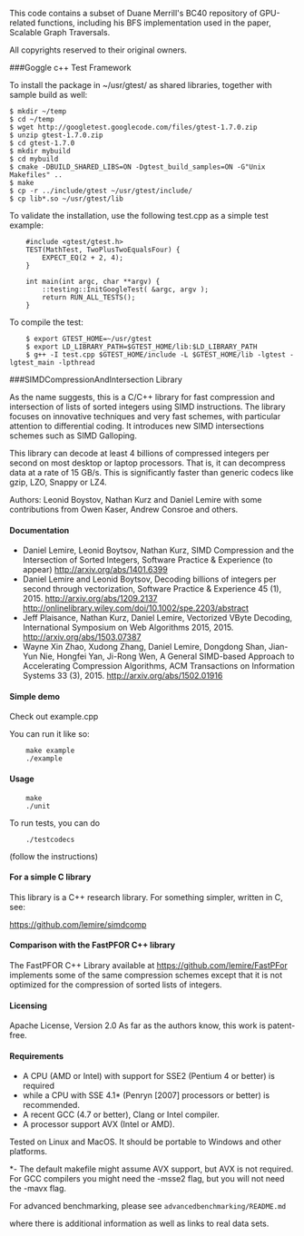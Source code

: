 This code contains a subset of Duane Merrill's BC40 repository
of GPU-related functions, including his BFS implementation used
in the paper, Scalable Graph Traversals.

All copyrights reserved to their original owners.


###Goggle c++ Test Framework

To install the package in ~/usr/gtest/ as shared libraries, together with sample build as well:

    $ mkdir ~/temp
    $ cd ~/temp
    $ wget http://googletest.googlecode.com/files/gtest-1.7.0.zip
    $ unzip gtest-1.7.0.zip 
    $ cd gtest-1.7.0
    $ mkdir mybuild
    $ cd mybuild
    $ cmake -DBUILD_SHARED_LIBS=ON -Dgtest_build_samples=ON -G"Unix Makefiles" ..
    $ make
    $ cp -r ../include/gtest ~/usr/gtest/include/
    $ cp lib*.so ~/usr/gtest/lib


To validate the installation, use the following test.cpp as a simple test example:

    	#include <gtest/gtest.h>
    	TEST(MathTest, TwoPlusTwoEqualsFour) {
    		EXPECT_EQ(2 + 2, 4);
    	}
    	
    	int main(int argc, char **argv) {
    		::testing::InitGoogleTest( &argc, argv );
    		return RUN_ALL_TESTS();
    	}
    
To compile the test:

        $ export GTEST_HOME=~/usr/gtest
        $ export LD_LIBRARY_PATH=$GTEST_HOME/lib:$LD_LIBRARY_PATH
        $ g++ -I test.cpp $GTEST_HOME/include -L $GTEST_HOME/lib -lgtest -lgtest_main -lpthread 


###SIMDCompressionAndIntersection Library


As the name suggests, this is a C/C++ library for fast
compression and intersection of lists of sorted integers using
SIMD instructions. The library focuses on innovative techniques
and very fast schemes, with particular attention to differential
coding. It introduces new SIMD intersections schemes such as
SIMD Galloping.

This library can decode at least 4 billions of compressed integers per second on most
desktop or laptop processors. That is, it can decompress data at a rate of 15 GB/s.
This is significantly faster than generic codecs like gzip, LZO, Snappy or LZ4.

Authors: Leonid Boystov, Nathan Kurz and Daniel Lemire
with some contributions from Owen Kaser, Andrew Consroe and others.

#### Documentation


* Daniel Lemire, Leonid Boytsov, Nathan Kurz, SIMD Compression and the Intersection of Sorted Integers, Software Practice & Experience (to appear) http://arxiv.org/abs/1401.6399
* Daniel Lemire and Leonid Boytsov, Decoding billions of integers per second through vectorization, Software Practice & Experience 45 (1), 2015.  http://arxiv.org/abs/1209.2137 http://onlinelibrary.wiley.com/doi/10.1002/spe.2203/abstract
* Jeff Plaisance, Nathan Kurz, Daniel Lemire, Vectorized VByte Decoding, International Symposium on Web Algorithms 2015, 2015. http://arxiv.org/abs/1503.07387
* Wayne Xin Zhao, Xudong Zhang, Daniel Lemire, Dongdong Shan, Jian-Yun Nie, Hongfei Yan, Ji-Rong Wen, A General SIMD-based Approach to Accelerating Compression Algorithms, ACM Transactions on Information Systems 33 (3), 2015. http://arxiv.org/abs/1502.01916

#### Simple demo

Check out example.cpp

You can run it like so:

    	make example  
    	./example

#### Usage

    	make  
    	./unit

To run tests, you can do 

    	./testcodecs

(follow the instructions)


#### For a simple C library


This library is a C++ research library. For something simpler,
written in C, see:

https://github.com/lemire/simdcomp


#### Comparison with the FastPFOR C++ library


The FastPFOR C++ Library available at https://github.com/lemire/FastPFor
implements some of the same compression schemes except that
it is not optimized for the compression of sorted lists of integers.



#### Licensing

Apache License, Version 2.0
As far as the authors know, this work is patent-free.

#### Requirements

* A CPU (AMD or Intel) with support for SSE2 (Pentium 4 or better) is required
* while a CPU with SSE 4.1* (Penryn  [2007] processors or better) is recommended. 
* A recent GCC (4.7 or better), Clang or Intel compiler.
* A processor support AVX (Intel or AMD).

Tested on Linux and MacOS. It should be portable to Windows and other platforms.

*- The default makefile might assume AVX support, but AVX is not required. For GCC
compilers you might need the -msse2 flag, but you will not need the -mavx flag.

For advanced benchmarking, please see `advancedbenchmarking/README.md`

where there is additional information as well as links to real data sets.
